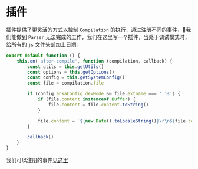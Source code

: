 # 插件

插件提供了更灵活的方式以控制 `Compilation` 的执行，通过注册不同的事件，我们能做到 `Parser` 无法完成的工作，我们在这里写一个插件，当处于调试模式时，给所有的 `js` 文件头部加上日期:

```javascript
export default function () {
    this.on('after-compile', function (compilation, callback) {
        const utils = this.getUtils()
        const options = this.getOptions()
        const config = this.getSystemConfig()
        const file = compilation.file

        if (config.ankaConfig.devMode && file.extname === '.js') {
            if (file.content instanceof Buffer) {
                file.content = file.content.toString()
            }

            file.content = `${new Date().toLocaleString()}\r\n${file.content}`
        }

        callback()
    }
}
```

我们可以注册的事件[见这里](../cli/how-cli-works.md)

